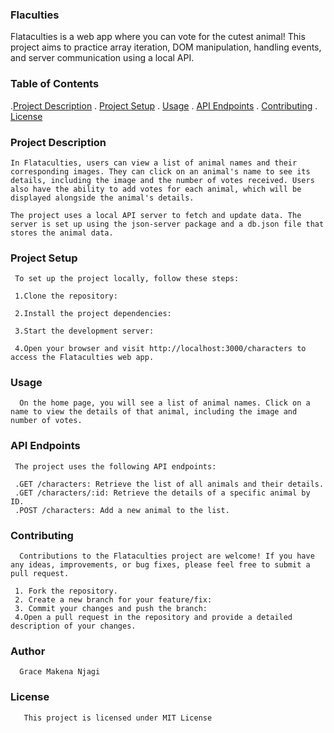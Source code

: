 ### Flaculties
   Flataculties is a web app where you can vote for the cutest animal! This project aims to practice array iteration, DOM manipulation, handling events, and server communication using a local API.

### Table of Contents
 .[Project Description](#project-description)
 . [Project Setup](#project-setup)
 . [Usage](#usage)
 . [API Endpoints](#api-endpoints)
 . [Contributing](#contributing)
 . [License](#license)

### Project Description
    In Flataculties, users can view a list of animal names and their corresponding images. They can click on an animal's name to see its details, including the image and the number of votes received. Users also have the ability to add votes for each animal, which will be displayed alongside the animal's details.

    The project uses a local API server to fetch and update data. The server is set up using the json-server package and a db.json file that stores the animal data.

### Project Setup
     To set up the project locally, follow these steps:

     1.Clone the repository:

     2.Install the project dependencies:

     3.Start the development server:

     4.Open your browser and visit http://localhost:3000/characters to access the Flataculties web app.

 ### Usage
      On the home page, you will see a list of animal names. Click on a name to view the details of that animal, including the image and number of votes.

 ### API Endpoints
     The project uses the following API endpoints:

     .GET /characters: Retrieve the list of all animals and their details.
     .GET /characters/:id: Retrieve the details of a specific animal by ID.
     .POST /characters: Add a new animal to the list.

 ### Contributing
      Contributions to the Flataculties project are welcome! If you have any ideas, improvements, or bug fixes, please feel free to submit a pull request.

     1. Fork the repository.
     2. Create a new branch for your feature/fix:
     3. Commit your changes and push the branch:
     4.Open a pull request in the repository and provide a detailed description of your changes.

  ### Author
      Grace Makena Njagi

  ### License
       This project is licensed under MIT License